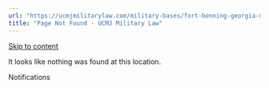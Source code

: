 ```yaml
---
url: "https://ucmjmilitarylaw.com/military-bases/fort-benning-georgia-military-defense-lawyer-ucmj-legal-guide/%7Blocation14"
title: "Page Not Found - UCMJ Military Law"
---
```


[Skip to content](https://ucmjmilitarylaw.com/military-bases/fort-benning-georgia-military-defense-lawyer-ucmj-legal-guide/%7Blocation14#content)

It looks like nothing was found at this location.

Notifications